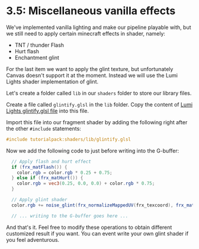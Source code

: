 # 3.5: Miscellaneous vanilla effects

We've implemented vanilla lighting and make our pipeline playable with, but we still need to apply certain minecraft effects in shader, namely:
* TNT / thunder Flash
* Hurt flash
* Enchantment glint

For the last item we want to apply the glint texture, but unfortunately Canvas doesn't support it at the moment. Instead we will use the Lumi Lights shader implementation of glint.

Let's create a folder called `lib` in our `shaders` folder to store our library files.

Create a file called `glintify.glsl` in the `lib` folder. Copy the content of [Lumi Lights glintify.glsl file](https://github.com/spiralhalo/LumiLights/blob/wip/assets/lumi/shaders/lib/glintify.glsl) into this file.

Import this file into our fragment shader by adding the following right after the other `#include` statements:
```glsl
#include tutorialpack:shaders/lib/glintify.glsl
```

Now we add the following code to just before writing into the G-buffer:

```glsl
  // Apply flash and hurt effect
  if (frx_matFlash()) {
    color.rgb = color.rgb * 0.25 + 0.75;
  } else if (frx_matHurt()) {
    color.rgb = vec3(0.25, 0.0, 0.0) + color.rgb * 0.75;
  }

  // Apply glint shader
  color.rgb += noise_glint(frx_normalizeMappedUV(frx_texcoord), frx_matGlint());

  // ... writing to the G-buffer goes here ...
```

And that's it. Feel free to modify these operations to obtain different customized result if you want. You can event write your own glint shader if you feel adventurous.